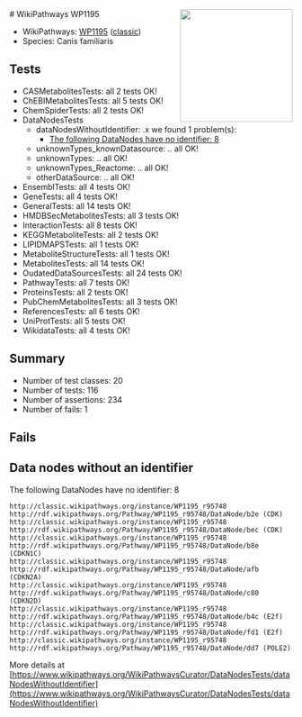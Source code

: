 <img style="float: right; width: 200px" src="https://upload.wikimedia.org/wikipedia/commons/thumb/8/83/Wplogo_with_text_500.png/640px-Wplogo_with_text_500.png" />
# WikiPathways WP1195

* WikiPathways: [WP1195](https://wikipathways.org/pathways/WP1195) ([classic](https://classic.wikipathways.org/instance/WP1195))
* Species: Canis familiaris
## Tests
* CASMetabolitesTests: all 2 tests OK!
* ChEBIMetabolitesTests: all 5 tests OK!
* ChemSpiderTests: all 2 tests OK!
* DataNodesTests
    * dataNodesWithoutIdentifier: .x we found 1 problem(s):
        * [The following DataNodes have no identifier: 8](#d2d32fa7)
    * unknownTypes_knownDatasource: .. all OK!
    * unknownTypes: .. all OK!
    * unknownTypes_Reactome: .. all OK!
    * otherDataSource: .. all OK!
* EnsemblTests: all 4 tests OK!
* GeneTests: all 4 tests OK!
* GeneralTests: all 14 tests OK!
* HMDBSecMetabolitesTests: all 3 tests OK!
* InteractionTests: all 8 tests OK!
* KEGGMetaboliteTests: all 2 tests OK!
* LIPIDMAPSTests: all 1 tests OK!
* MetaboliteStructureTests: all 1 tests OK!
* MetabolitesTests: all 14 tests OK!
* OudatedDataSourcesTests: all 24 tests OK!
* PathwayTests: all 7 tests OK!
* ProteinsTests: all 2 tests OK!
* PubChemMetabolitesTests: all 3 tests OK!
* ReferencesTests: all 6 tests OK!
* UniProtTests: all 5 tests OK!
* WikidataTests: all 4 tests OK!


## Summary

* Number of test classes: 20
* Number of tests: 116
* Number of assertions: 234
* Number of fails: 1

## Fails

<a name="d2d32fa7" />

## Data nodes without an identifier

The following DataNodes have no identifier: 8
```
http://classic.wikipathways.org/instance/WP1195_r95748 http://rdf.wikipathways.org/Pathway/WP1195_r95748/DataNode/b2e (CDK)
http://classic.wikipathways.org/instance/WP1195_r95748 http://rdf.wikipathways.org/Pathway/WP1195_r95748/DataNode/bec (CDK)
http://classic.wikipathways.org/instance/WP1195_r95748 http://rdf.wikipathways.org/Pathway/WP1195_r95748/DataNode/b8e (CDKN1C)
http://classic.wikipathways.org/instance/WP1195_r95748 http://rdf.wikipathways.org/Pathway/WP1195_r95748/DataNode/afb (CDKN2A)
http://classic.wikipathways.org/instance/WP1195_r95748 http://rdf.wikipathways.org/Pathway/WP1195_r95748/DataNode/c80 (CDKN2D)
http://classic.wikipathways.org/instance/WP1195_r95748 http://rdf.wikipathways.org/Pathway/WP1195_r95748/DataNode/b4c (E2f)
http://classic.wikipathways.org/instance/WP1195_r95748 http://rdf.wikipathways.org/Pathway/WP1195_r95748/DataNode/fd1 (E2f)
http://classic.wikipathways.org/instance/WP1195_r95748 http://rdf.wikipathways.org/Pathway/WP1195_r95748/DataNode/dd7 (POLE2)
```

More details at [https://www.wikipathways.org/WikiPathwaysCurator/DataNodesTests/dataNodesWithoutIdentifier](https://www.wikipathways.org/WikiPathwaysCurator/DataNodesTests/dataNodesWithoutIdentifier)

